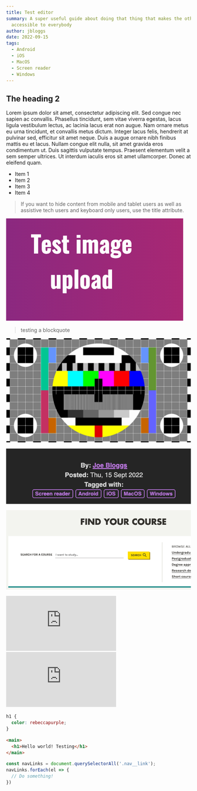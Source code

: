 ```yaml
---
title: Test editor
summary: A super useful guide about doing that thing that makes the other thing
  accessible to everybody
author: jbloggs
date: 2022-09-15
tags:
  - Android
  - iOS
  - MacOS
  - Screen reader
  - Windows
---
```

## The heading 2

Lorem ipsum dolor sit amet, consectetur adipiscing elit. Sed congue nec sapien ac convallis. Phasellus tincidunt, sem vitae viverra egestas, lacus ligula vestibulum lectus, ac lacinia lacus erat non augue. Nam ornare metus eu urna tincidunt, et convallis metus dictum. Integer lacus felis, hendrerit at pulvinar sed, efficitur sit amet neque. Duis a augue ornare nibh finibus mattis eu et lacus. Nullam congue elit nulla, sit amet gravida eros condimentum ut. Duis sagittis vulputate tempus. Praesent elementum velit a sem semper ultrices. Ut interdum iaculis eros sit amet ullamcorper. Donec at eleifend quam.

* Item 1
* Item 2
* Item 3
* Item 4

<blockquote>If you want to hide content from mobile and tablet users as well as assistive tech users and keyboard only users, use the title attribute.</blockquote>

![test](../src/img/screenshot-2022-10-04-at-10.41.38.png)

> t﻿esting a blockquote

![This is the alt](./src/img/test.jpeg)

![This is the alt](./src/img/test-small.png)

![This is the alt](./src/img/test-medium.png)

<iframe scrolling="no" title="Embed test" src="https://codepen.io/Daz079/embed/QWrMbeE?default-tab=html%2Cresult" frameborder="no" loading="lazy" allowtransparency="true" allowfullscreen="true">
  See the Pen <a href="https://codepen.io/Daz079/pen/QWrMbeE">
  Embed test</a> by Darren Lee (<a href="https://codepen.io/Daz079">@Daz079</a>)
  on <a href="https://codepen.io">CodePen</a>.
</iframe>

<iframe src="https://www.youtube.com/embed/47xUOrT2OMY" title="YouTube video player" frameborder="0" allow="accelerometer; autoplay; clipboard-write; encrypted-media; gyroscope; picture-in-picture" allowfullscreen></iframe>

```css
h1 { 
  color: rebeccapurple;
}
```

```html
<main>
  <h1>Hello world! Testing</h1>
</main>
```

```js
const navLinks = document.querySelectorAll('.nav__link');
navLinks.forEach(el => {
  // Do something!
})
```